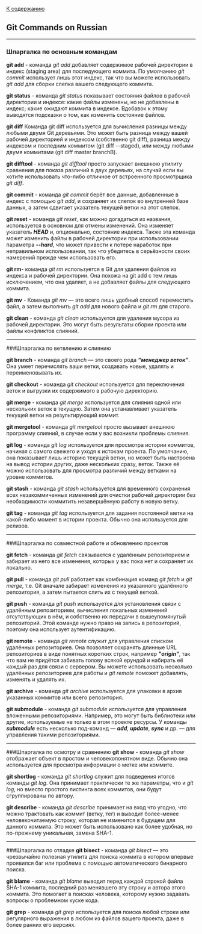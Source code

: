 [К содержанию](./readme.md)

## Git Commands on Russian

----
### Шпаргалка по основным командам
**git add** - команда *git add* добавляет содержимое рабочей директории в индекс (staging area) для последующего коммита. По умолчанию *git commit* использует лишь этот индекс, так что вы можете использовать *git add* для сборки слепка вашего следующего коммита.

**git status** - команда *git status* показывает состояния файлов в рабочей директории и индексе: какие файлы изменены, но не добавлены в индекс; какие ожидают коммита в индексе. Вдобавок к этому выводятся подсказки о том, как изменить состояние файлов.

**git diff**
Команда git diff используется для вычисления разницы между любыми двумя Git деревьями. Это может быть разница между вашей рабочей директорией и индексом (собственно git diff), разница между индексом и последним коммитом (git diff --staged), или между любыми двумя коммитами (git diff master branchB).

**git difftool** - команда *git difftool* просто запускает внешнюю утилиту сравнения для показа различий в двух деревьях, на случай если вы хотите использовать что-либо отличное от встроенного просмотрщика *git diff*.

**git commit** - команда *git commit* берёт все данные, добавленные в индекс с помощью *git add*, и сохраняет их слепок во внутренней базе данных, а затем сдвигает указатель текущей ветки на этот слепок.

**git reset** - команда *git reset*, как можно догадаться из названия, используется в основном для отмены изменений. Она изменяет указатель ***HEAD*** и, опционально, состояние индекса. Также эта команда может изменить файлы в рабочей директории при использовании параметра ***--hard***, что может привести к потере наработок при неправильном использовании, так что убедитесь в серьёзности своих намерений прежде чем использовать его.

**git rm**- команда *git rm* используется в Git для удаления файлов из индекса и рабочей директории. Она похожа на git add с тем лишь исключением, что она удаляет, а не добавляет файлы для следующего коммита.

**git mv** - Команда *git mv* — это всего лишь удобный способ переместить файл, а затем выполнить *git add* для нового файла и *git rm* для старого.

**git clean** - команда *git clean* используется для удаления мусора из рабочей директории. Это могут быть результаты сборки проекта или файлы конфликтов слияний.

---

###Шпаргалка по ветвлению и слиянию

**git branch** - команда *git branch* — это своего рода ***“менеджер веток”***. Она умеет перечислять ваши ветки, создавать новые, удалять и переименовывать их.

**git checkout** - команда *git checkout* используется для переключения веток и выгрузки их содержимого в рабочую директорию.

**git merge** - команда *git merge* используется для слияния одной или нескольких веток в текущую. Затем она устанавливает указатель текущей ветки на результирующий коммит.

**git mergetool** - команда *git mergetool* просто вызывает внешнюю программу слияний, в случае если у вас возникли проблемы слияния.

**git log** - команда *git log* используется для просмотра истории коммитов, начиная с самого свежего и уходя к истокам проекта. По умолчанию, она показывает лишь историю текущей ветки, но может быть настроена на вывод истории других, даже нескольких сразу, веток. Также её можно использовать для просмотра различий между ветками на уровне коммитов.

**git stash** - команда *git stash* используется для временного сохранения всех незакоммиченных изменений для очистки рабочей директории без необходимости коммитить незавершённую работу в новую ветку.

**git tag** - команда *git tag* используется для задания постоянной метки на какой-либо момент в истории проекта. Обычно она используется для релизов.

---

###Шпаргалка по совместной работе и обновлению проектов

**git fetch** - команда *git fetch* связывается с удалённым репозиторием и забирает из него все изменения, которых у вас пока нет и сохраняет их локально.

**git pull** - команда *git pull* работает как комбинация команд *git fetch* и *git merge*, т.е. Git вначале забирает изменения из указанного удалённого репозитория, а затем пытается слить их с текущей веткой.

**git push** - команда *git push* используется для установления связи с удалённым репозиторием, вычисления локальных изменений отсутствующих в нём, и собственно их передачи в вышеупомянутый репозиторий. Этой команде нужно право на запись в репозиторий, поэтому она использует аутентификацию.

**git remote** - команда *git remote* служит для управления списком удалённых репозиториев. Она позволяет сохранять длинные URL репозиториев в виде понятных коротких строк, например ***"origin"***, так что вам не придётся забивать голову всякой ерундой и набирать её каждый раз для связи с сервером. Вы можете использовать несколько удалённых репозиториев для работы и *git remote* поможет добавлять, изменять и удалять их.

**git archive** - команда *git archive* используется для упаковки в архив указанных коммитов или всего репозитория.

**git submodule** - команда *git submodule* используется для управления вложенными репозиториями. Например, это могут быть библиотеки или другие, используемые не только в этом проекте ресурсы. У команды ***submodule*** есть несколько под-команд — ***add***, ***update***, ***sync*** и др. — для управления такими репозиториями.

---

###Шпаргалка по осмотру и сравнению
**git show** - команда *git show* отображает объект в простом и человекопонятном виде. Обычно она используется для просмотра информации о метке или коммите.

**git shortlog** - команда *git shortlog* служит для подведения итогов команды *git log*. Она принимает практически те же параметры, что и *git log*, но вместо простого листинга всех коммитов, они будут сгруппированы по автору.

**git describe** - команда *git describe* принимает на вход что угодно, что можно трактовать как коммит (ветку, тег) и выводит более-менее человекочитаемую строку, которая не изменится в будущем для данного коммита. Это может быть использовано как более удобная, но по-прежнему уникальная, замена SHA-1.

---

###Шпаргалка по отладке
**git bisect** - команда *git bisect* — это чрезвычайно полезная утилита для поиска коммита в котором впервые проявился баг или проблема с помощью автоматического бинарного поиска.

**git blame** - команда *git blame* выводит перед каждой строкой файла SHA-1 коммита, последний раз менявшего эту строку и автора этого коммита. Это помогает в поисках человека, которому нужно задавать вопросы о проблемном куске кода.

**git grep** - команда *git grep* используется для поиска любой строки или регулярного выражения в любом из файлов вашего проекта, даже в более ранних его версиях.